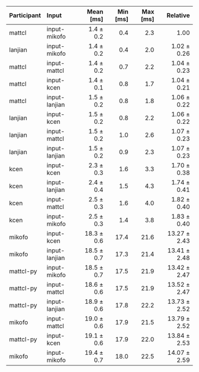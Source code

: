 | Participant | Input | Mean [ms] | Min [ms] | Max [ms] | Relative |
|:---|:---|---:|---:|---:|---:|
| mattcl | input-mikofo | 1.4 ± 0.2 | 0.4 | 2.3 | 1.00 |
| lanjian | input-mikofo | 1.4 ± 0.2 | 0.4 | 2.0 | 1.02 ± 0.26 |
| mattcl | input-mattcl | 1.4 ± 0.2 | 0.7 | 2.2 | 1.04 ± 0.23 |
| mattcl | input-kcen | 1.4 ± 0.1 | 0.8 | 1.7 | 1.04 ± 0.21 |
| mattcl | input-lanjian | 1.5 ± 0.2 | 0.8 | 1.8 | 1.06 ± 0.22 |
| lanjian | input-kcen | 1.5 ± 0.2 | 0.8 | 2.2 | 1.06 ± 0.22 |
| lanjian | input-mattcl | 1.5 ± 0.2 | 1.0 | 2.6 | 1.07 ± 0.23 |
| lanjian | input-lanjian | 1.5 ± 0.2 | 0.9 | 2.3 | 1.07 ± 0.23 |
| kcen | input-kcen | 2.3 ± 0.3 | 1.6 | 3.3 | 1.70 ± 0.38 |
| kcen | input-lanjian | 2.4 ± 0.4 | 1.5 | 4.3 | 1.74 ± 0.41 |
| kcen | input-mattcl | 2.5 ± 0.3 | 1.6 | 4.0 | 1.82 ± 0.40 |
| kcen | input-mikofo | 2.5 ± 0.3 | 1.4 | 3.8 | 1.83 ± 0.40 |
| mikofo | input-kcen | 18.3 ± 0.6 | 17.4 | 21.6 | 13.27 ± 2.43 |
| mikofo | input-lanjian | 18.5 ± 0.7 | 17.3 | 21.4 | 13.41 ± 2.48 |
| mattcl-py | input-mikofo | 18.5 ± 0.7 | 17.5 | 21.9 | 13.42 ± 2.47 |
| mattcl-py | input-mattcl | 18.6 ± 0.6 | 17.5 | 21.9 | 13.52 ± 2.47 |
| mattcl-py | input-lanjian | 18.9 ± 0.6 | 17.8 | 22.2 | 13.73 ± 2.52 |
| mikofo | input-mattcl | 19.0 ± 0.6 | 17.9 | 21.5 | 13.79 ± 2.52 |
| mattcl-py | input-kcen | 19.1 ± 0.6 | 17.9 | 22.0 | 13.84 ± 2.53 |
| mikofo | input-mikofo | 19.4 ± 0.7 | 18.0 | 22.5 | 14.07 ± 2.59 |
